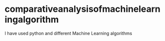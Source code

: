 # comparativeanalysisofmachinelearningalgorithm
I have used python and different Machine Learning algorithms
